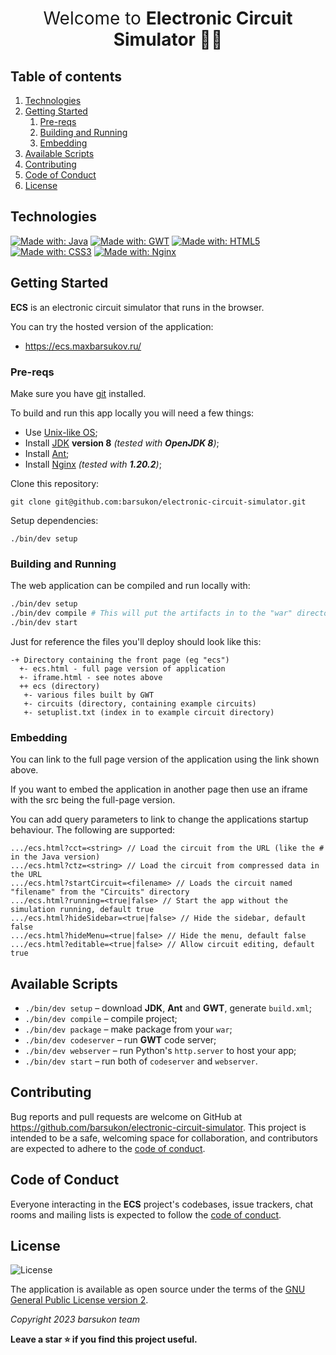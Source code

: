 <h1 align="center"style="font-weight:normal;">Welcome to <strong>Electronic Circuit Simulator </strong>🔋👋</h1>

## Table of contents
1. [Technologies](#technologies)
2. [Getting Started](#getting-started)
    1. [Pre-reqs](#pre-reqs)
    2. [Building and Running](#run)
    3. [Embedding](#embedding)
3. [Available Scripts](#scripts)
4. [Contributing](#contributing)
5. [Code of Conduct](#code-of-conduct)
6. [License](#license)

## Technologies <a name="technologies"></a>

[![Made with: Java](https://img.shields.io/badge/java-%23ED8B00.svg?style=for-the-badge&logo=openjdk&logoColor=white)](https://openjdk.org/)
[![Made with: GWT](https://img.shields.io/badge/GWT-%23FF0000.svg?style=for-the-badge&logo=GWT&logoColor=white)](https://www.gwtproject.org/)
[![Made with: HTML5](https://img.shields.io/badge/html5-%23E34F26.svg?style=for-the-badge&logo=html5&logoColor=white)](https://www.w3schools.com/html/)
[![Made with: CSS3](https://img.shields.io/badge/css3-%231572B6.svg?style=for-the-badge&logo=css3&logoColor=white)](https://developer.mozilla.org/en-US/docs/Web/CSS)
[![Made with: Nginx](https://img.shields.io/badge/nginx-009900?style=for-the-badge&logo=nginx&logoColor=white)](https://nginx.org/)

## Getting Started <a name="getting-started"></a>

**ECS** is an electronic circuit simulator that runs in the browser.

You can try the hosted version of the application:

- https://ecs.maxbarsukov.ru/

### Pre-reqs <a name="pre-reqs"></a>

Make sure you have [git](https://git-scm.com/) installed.

To build and run this app locally you will need a few things:

- Use [Unix-like OS](https://www.quora.com/Why-do-people-hate-Windows);
- Install [JDK](https://openjdk.org/) **version 8** *(tested with **OpenJDK 8**)*;
- Install [Ant](https://ant.apache.org/);
- Install [Nginx](https://nginx.org/ru/download.html) *(tested with **1.20.2**)*;


Clone this repository:

    git clone git@github.com:barsukon/electronic-circuit-simulator.git

Setup dependencies:

    ./bin/dev setup


### Building and Running <a name="run"></a>

The web application can be compiled and run locally with:

```bash
./bin/dev setup
./bin/dev compile # This will put the artifacts in to the "war" directory
./bin/dev start
```

Just for reference the files you'll deploy should look like this:

```
-+ Directory containing the front page (eg "ecs")
  +- ecs.html - full page version of application
  +- iframe.html - see notes above
  ++ ecs (directory)
   +- various files built by GWT
   +- circuits (directory, containing example circuits)
   +- setuplist.txt (index in to example circuit directory)
```

### Embedding <a name="embedding"></a>

You can link to the full page version of the application using the link shown above.

If you want to embed the application in another page then use an iframe with the src being the full-page version.

You can add query parameters to link to change the applications startup behaviour. The following are supported:

```
.../ecs.html?cct=<string> // Load the circuit from the URL (like the # in the Java version)
.../ecs.html?ctz=<string> // Load the circuit from compressed data in the URL
.../ecs.html?startCircuit=<filename> // Loads the circuit named "filename" from the "Circuits" directory
.../ecs.html?running=<true|false> // Start the app without the simulation running, default true
.../ecs.html?hideSidebar=<true|false> // Hide the sidebar, default false
.../ecs.html?hideMenu=<true|false> // Hide the menu, default false
.../ecs.html?editable=<true|false> // Allow circuit editing, default true
```

## Available Scripts <a name="scripts"></a>

- `./bin/dev setup` – download **JDK**, **Ant** and **GWT**, generate `build.xml`;
- `./bin/dev compile` – compile project;
- `./bin/dev package` – make package from your `war`;
- `./bin/dev codeserver` – run **GWT** code server;
- `./bin/dev webserver` – run Python's `http.server` to host your app;
- `./bin/dev start` – run both of `codeserver` and `webserver`.

## Contributing <a name="contributing"></a>

Bug reports and pull requests are welcome on GitHub at https://github.com/barsukon/electronic-circuit-simulator.
This project is intended to be a safe, welcoming space for collaboration, and contributors are expected to adhere to the [code of conduct](https://github.com/barsukon/electronic-circuit-simulator/blob/master/CODE_OF_CONDUCT.md).


## Code of Conduct <a name="code-of-conduct"></a>

Everyone interacting in the **ECS** project's codebases, issue trackers, chat rooms and mailing lists is expected to follow the [code of conduct](https://github.com/barsukon/electronic-circuit-simulator/blob/master/CODE_OF_CONDUCT.md).


## License <a name="license"></a>

![License](https://img.shields.io/github/license/barsukon/electronic-circuit-simulator)

The application is available as open source under the terms of the [GNU General Public License version 2](https://opensource.org/license/gpl-2-0).

*Copyright 2023 barsukon team*

**Leave a star ⭐ if you find this project useful.**
